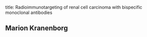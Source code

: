 title: Radioimmunotargeting of renal cell carcinoma with bispecific monoclonal antibodies

## Marion Kranenborg
